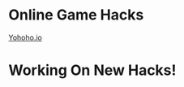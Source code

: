 # Online Game Hacks

<a href="https://github.com/EliMendez19/Online-Game-Hacks/blob/main/Yohoho.io%20Maxed%20Out%20Hack">Yohoho.io</a>

# Working On New Hacks!
